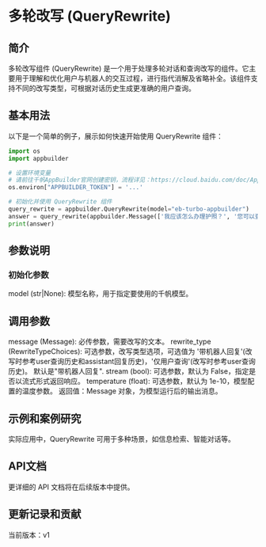 # 多轮改写 (QueryRewrite)

## 简介
多轮改写组件 (QueryRewrite) 是一个用于处理多轮对话和查询改写的组件。它主要用于理解和优化用户与机器人的交互过程，进行指代消解及省略补全。该组件支持不同的改写类型，可根据对话历史生成更准确的用户查询。

## 基本用法

以下是一个简单的例子，展示如何快速开始使用 QueryRewrite 组件：

```python
import os
import appbuilder

# 设置环境变量
# 请前往千帆AppBuilder官网创建密钥，流程详见：https://cloud.baidu.com/doc/AppBuilder/s/Olq6grrt6#1%E3%80%81%E5%88%9B%E5%BB%BA%E5%AF%86%E9%92%A5
os.environ["APPBUILDER_TOKEN"] = '...'

# 初始化并使用 QueryRewrite 组件
query_rewrite = appbuilder.QueryRewrite(model="eb-turbo-appbuilder")
answer = query_rewrite(appbuilder.Message(['我应该怎么办理护照？', '您可以查询官网或人工咨询', '我需要准备哪些材料？', '身份证、免冠照片一张以及填写完整的《中国公民因私出国（境）申请表》', '在哪里办']), rewrite_type="带机器人回复")
print(answer)
```

## 参数说明

### 初始化参数

model (str|None): 模型名称，用于指定要使用的千帆模型。

## 调用参数

message (Message): 必传参数，需要改写的文本。
rewrite_type (RewriteTypeChoices): 可选参数，改写类型选项，可选值为 '带机器人回复'(改写时参考user查询历史和assistant回复历史)，'仅用户查询'(改写时参考user查询历史)。 默认是"带机器人回复".
stream (bool): 可选参数，默认为 False，指定是否以流式形式返回响应。
temperature (float): 可选参数，默认为 1e-10，模型配置的温度参数。
返回值：Message 对象，为模型运行后的输出消息。

## 示例和案例研究
实际应用中，QueryRewrite 可用于多种场景，如信息检索、智能对话等。

## API文档
更详细的 API 文档将在后续版本中提供。

## 更新记录和贡献
当前版本：v1
